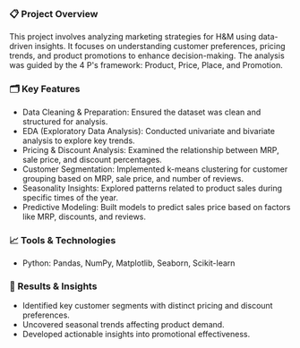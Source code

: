 ### 📋 Project Overview
This project involves analyzing marketing strategies for H&M using data-driven insights. It focuses on understanding customer preferences, pricing trends, and product promotions to enhance decision-making. The analysis was guided by the 4 P's framework: Product, Price, Place, and Promotion.

 

### 🗂️ Key Features
- Data Cleaning & Preparation: Ensured the dataset was clean and structured for analysis.
- EDA (Exploratory Data Analysis): Conducted univariate and bivariate analysis to explore key trends.
- Pricing & Discount Analysis: Examined the relationship between MRP, sale price, and discount percentages.
- Customer Segmentation: Implemented k-means clustering for customer grouping based on MRP, sale price, and number of reviews.
- Seasonality Insights: Explored patterns related to product sales during specific times of the year.
- Predictive Modeling: Built models to predict sales price based on factors like MRP, discounts, and reviews.

### 📈 Tools & Technologies
- Python: Pandas, NumPy, Matplotlib, Seaborn, Scikit-learn

### 🚀 Results & Insights
- Identified key customer segments with distinct pricing and discount preferences.
- Uncovered seasonal trends affecting product demand.
- Developed actionable insights into promotional effectiveness.


